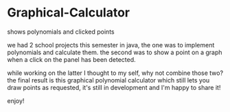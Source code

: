 # Graphical-Calculator
 shows polynomials and clicked points

we had 2 school projects this semester in java,
the one was to implement polynomials and calculate them.
the second was to show a point on a graph when a click on the panel has been detected.

while working on the latter I thought to my self, why not combine those two?
the final result is this graphical polynomial calculator which still lets you draw points as requested,
it's still in development and I'm happy to share it!

enjoy!
